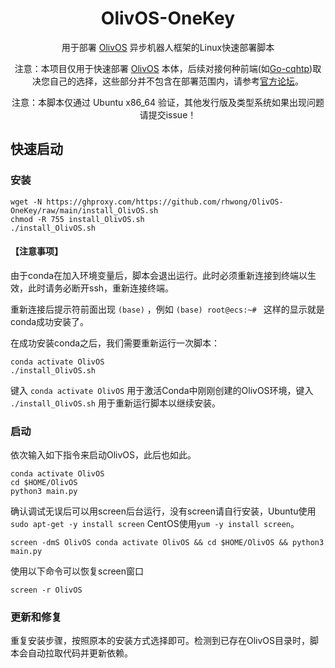 <div align="center">

# OlivOS-OneKey

用于部署 [OlivOS](https://github.com/OlivOS-Team/OlivOS) 异步机器人框架的Linux快速部署脚本<br>

注意：本项目仅用于快速部署 [OlivOS](https://github.com/OlivOS-Team/OlivOS) 本体，后续对接何种前端(如[Go-cqhtp](https://github.com/Mrs4s/go-cqhttp/))取决您自己的选择，这些部分并不包含在部署范围内，请参考[官方论坛](https://forum.olivos.run/)。

注意：本脚本仅通过 Ubuntu x86_64 验证，其他发行版及类型系统如果出现问题请提交issue！

</div>
<!-- projectInfo end -->

## 快速启动

### 安装

```shell
wget -N https://ghproxy.com/https://github.com/rhwong/OlivOS-OneKey/raw/main/install_OlivOS.sh
chmod -R 755 install_OlivOS.sh
./install_OlivOS.sh
```
#### 【注意事项】

由于conda在加入环境变量后，脚本会退出运行。此时必须重新连接到终端以生效，此时请务必断开ssh，重新连接终端。

重新连接后提示符前面出现 `(base)` ，例如 `(base) root@ecs:~# ` 这样的显示就是conda成功安装了。

在成功安装conda之后，我们需要重新运行一次脚本：

```shell
conda activate OlivOS
./install_OlivOS.sh
```

键入 `conda activate OlivOS` 用于激活Conda中刚刚创建的OlivOS环境，键入 `./install_OlivOS.sh` 用于重新运行脚本以继续安装。

### 启动

依次输入如下指令来启动OlivOS，此后也如此。

```shell
conda activate OlivOS
cd $HOME/OlivOS
python3 main.py
```
确认调试无误后可以用screen后台运行，没有screen请自行安装，Ubuntu使用 `sudo apt-get -y install screen` CentOS使用`yum -y install screen`。

```shell
screen -dmS OlivOS conda activate OlivOS && cd $HOME/OlivOS && python3 main.py
```
使用以下命令可以恢复screen窗口

```shell
screen -r OlivOS
```
### 更新和修复

重复安装步骤，按照原本的安装方式选择即可。检测到已存在OlivOS目录时，脚本会自动拉取代码并更新依赖。